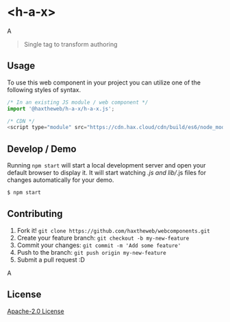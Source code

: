 # &lt;h-a-x&gt;

A
> Single tag to transform authoring

## Usage
To use this web component in your project you can utilize one of the following styles of syntax.

```js
/* In an existing JS module / web component */
import '@haxtheweb/h-a-x/h-a-x.js';

/* CDN */
<script type="module" src="https://cdn.hax.cloud/cdn/build/es6/node_modules/@haxtheweb/h-a-x/h-a-x.js"></script>
```

## Develop / Demo
Running `npm start` will start a local development server and open your default browser to display it. It will start watching *.js and lib/*.js files for changes automatically for your demo.
```bash
$ npm start
```


## Contributing

1. Fork it! `git clone https://github.com/haxtheweb/webcomponents.git`
2. Create your feature branch: `git checkout -b my-new-feature`
3. Commit your changes: `git commit -m 'Add some feature'`
4. Push to the branch: `git push origin my-new-feature`
5. Submit a pull request :D

A

## License
[Apache-2.0 License](http://opensource.org/licenses/Apache-2.0)